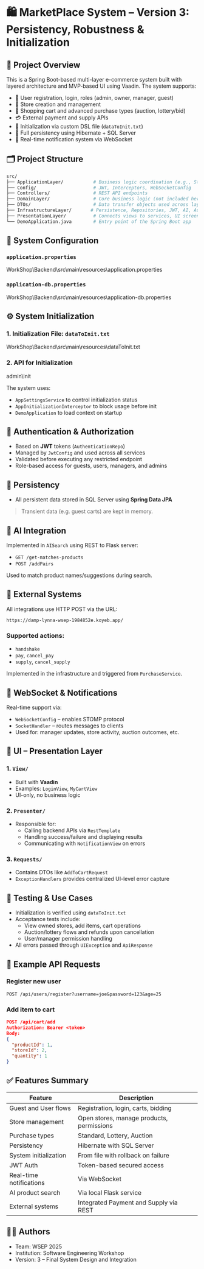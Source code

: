 
# 🛍️ MarketPlace System – Version 3: Persistency, Robustness & Initialization

## 📌 Project Overview
This is a Spring Boot-based multi-layer e-commerce system built with layered architecture and MVP-based UI using Vaadin. The system supports:

- 🧾 User registration, login, roles (admin, owner, manager, guest)
- 🏬 Store creation and management
- 🛒 Shopping cart and advanced purchase types (auction, lottery/bid)
- 💳 External payment and supply APIs
- 🔁 Initialization via custom DSL file (`dataToInit.txt`)
- 💾 Full persistency using Hibernate + SQL Server
- 📡 Real-time notification system via WebSocket

## 🗂️ Project Structure

```bash
src/
├── ApplicationLayer/           # Business logic coordination (e.g., StoreService)
├── Config/                     # JWT, Interceptors, WebSocketConfig
├── Controllers/                # REST API endpoints
├── DomainLayer/                # Core business logic (not included here)
├── DTOs/                       # Data transfer objects used across layers
├── InfrastructureLayer/       # Persistence, Repositories, JWT, AI, Auth
├── PresentationLayer/          # Connects views to services, UI screens and Request DTOs and ExceptionHandlers
└── DemoApplication.java        # Entry point of the Spring Boot app
```

## 🔧 System Configuration

### `application.properties`
WorkShop\Backend\src\main\resources\application.properties

### `application-db.properties`
WorkShop\Backend\src\main\resources\application-db.properties

## ⚙️ System Initialization

### 1. Initialization File: `dataToInit.txt`
WorkShop\Backend\src\main\resources\dataToInit.txt

### 2. API for Initialization
admin\init 

The system uses:
- `AppSettingsService` to control initialization status
- `AppInitializationInterceptor` to block usage before init
- `DemoApplication` to load context on startup

## 🔐 Authentication & Authorization

- Based on **JWT** tokens (`AuthenticationRepo`)
- Managed by `JwtConfig` and used across all services
- Validated before executing any restricted endpoint
- Role-based access for guests, users, managers, and admins

## 💾 Persistency

- All persistent data stored in SQL Server using **Spring Data JPA**

> Transient data (e.g. guest carts) are kept in memory.

## 🧠 AI Integration

Implemented in `AISearch` using REST to Flask server:
- `GET /get-matches-products`
- `POST /addPairs`

Used to match product names/suggestions during search.

## 🔌 External Systems

All integrations use HTTP POST via the URL:
```
https://damp-lynna-wsep-1984852e.koyeb.app/
```

### Supported actions:
- `handshake`
- `pay`, `cancel_pay`
- `supply`, `cancel_supply`

Implemented in the infrastructure and triggered from `PurchaseService`.

## 📡 WebSocket & Notifications

Real-time support via:
- `WebSocketConfig` – enables STOMP protocol
- `SocketHandler` – routes messages to clients
- Used for: manager updates, store activity, auction outcomes, etc.

## 🎨 UI – Presentation Layer

### 1. `View/`
- Built with **Vaadin**
- Examples: `LoginView`, `MyCartView`
- UI-only, no business logic

### 2. `Presenter/`
- Responsible for:
  - Calling backend APIs via `RestTemplate`
  - Handling success/failure and displaying results
  - Communicating with `NotificationView` on errors

### 3. `Requests/`
- Contains DTOs like `AddToCartRequest`
- `ExceptionHandlers` provides centralized UI-level error capture

## 🧪 Testing & Use Cases

- Initialization is verified using `dataToInit.txt`
- Acceptance tests include:
  - View owned stores, add items, cart operations
  - Auction/lottery flows and refunds upon cancellation
  - User/manager permission handling
- All errors passed through `UIException` and `ApiResponse`

## 📝 Example API Requests

### Register new user
```http
POST /api/users/register?username=joe&password=123&age=25
```

### Add item to cart
```json
POST /api/cart/add
Authorization: Bearer <token>
Body:
{
  "productId": 1,
  "storeId": 2,
  "quantity": 1
}
```

## ✅ Features Summary

| Feature                    | Description                                       |
|---------------------------|---------------------------------------------------|
| Guest and User flows      | Registration, login, carts, bidding              |
| Store management          | Open stores, manage products, permissions        |
| Purchase types            | Standard, Lottery, Auction                       |
| Persistency               | Hibernate with SQL Server                        |
| System initialization     | From file with rollback on failure               |
| JWT Auth                  | Token-based secured access                       |
| Real-time notifications   | Via WebSocket                                     |
| AI product search         | Via local Flask service                          |
| External systems          | Integrated Payment and Supply via REST           |

## 👩‍💻 Authors
- Team: WSEP 2025
- Institution: Software Engineering Workshop
- Version: 3 – Final System Design and Integration

